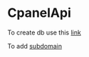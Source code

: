 # CpanelApi

To create db use this [link](https://documentation.cpanel.net/display/DD/cPanel+API+2+Functions+-+MysqlFE%3A%3Acreatedb)


To add [subdomain](https://documentation.cpanel.net/display/DD/cPanel+API+2+Functions+-+SubDomain%3A%3Aaddsubdomain)